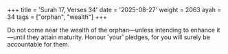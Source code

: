 +++
title = 'Surah 17, Verses 34'
date = '2025-08-27'
weight = 2063
ayah = 34
tags = ["orphan", "wealth"]
+++

Do not come near the wealth of the orphan—unless intending to enhance it—until they attain maturity. Honour ˹your˺ pledges, for you will surely be accountable for them.
